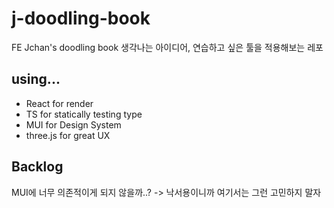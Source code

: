 # j-doodling-book

FE Jchan's doodling book
생각나는 아이디어, 연습하고 싶은 툴을 적용해보는 레포

## using...

- React for render
- TS for statically testing type
- MUI for Design System
- three.js for great UX

## Backlog

MUI에 너무 의존적이게 되지 않을까..?
-> 낙서용이니까 여기서는 그런 고민하지 말자
